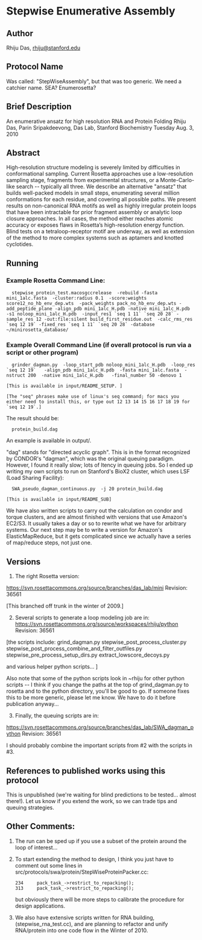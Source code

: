 # Stepwise Enumerative Assembly
## Author
Rhiju Das, rhiju@stanford.edu

## Protocol Name
Was called: "StepWiseAssembly", but that was too generic. 
We need a catchier name. SEA? Enumerosetta?

## Brief Description

An enumerative ansatz for high resolution RNA and Protein Folding
Rhiju Das, Parin Sripakdeevong, Das Lab, Stanford Biochemistry
Tuesday Aug. 3, 2010

## Abstract

High-resolution structure modeling is severely limited by difficulties in conformational sampling. Current Rosetta approaches use a low-resolution sampling stage, fragments from experimental structures, or a Monte-Carlo-like search -- typically all three. We describe an alternative "ansatz" that builds well-packed models in small steps, enumerating several million conformations for each residue, and covering all possible paths. We present results on non-canonical RNA motifs as well as highly irregular protein loops that have been intractable for prior fragment assembly or analytic loop closure approaches. In all cases, the method either reaches atomic accuracy or exposes flaws in Rosetta’s high-resolution energy function. Blind tests on a tetraloop-receptor motif are underway, as well as extension of the method to more complex systems such as aptamers and knotted cyclotides.


## Running
### Example Rosetta Command Line:

```
  stepwise_protein_test.macosgccrelease  -rebuild -fasta mini_1alc.fasta  -cluster:radius 0.1  -score:weights score12_no_hb_env_dep.wts  -pack_weights pack_no_hb_env_dep.wts -add_peptide_plane -align_pdb mini_1alc_H.pdb -native mini_1alc_H.pdb  -s1 noloop_mini_1alc_H.pdb  -input_res1 `seq 1 11` `seq 20 28` -sample_res 12 -out:file:silent build_first_residue.out  -calc_rms_res `seq 12 19` -fixed_res `seq 1 11` `seq 20 28` -database ~/minirosetta_database/
```

### Example Overall Command Line (if overall protocol is run via a script or other program)
```
  grinder_dagman.py  -loop_start_pdb noloop_mini_1alc_H.pdb  -loop_res  `seq 12 19`   -align_pdb mini_1alc_H.pdb  -fasta mini_1alc.fasta  -nstruct 200  -native mini_1alc_H.pdb   -final_number 50 -denovo 1

[This is available in input/README_SETUP. ]

[The "seq" phrases make use of linux's seq command; for macs you either need to install this, or type out 12 13 14 15 16 17 18 19 for `seq 12 19`.]
```
The result should be:
```
  protein_build.dag 
```
An example is available in output/.

"dag" stands for "directed acyclic graph". This is in the format recognized by CONDOR's "dagman", which was the original queuing paradigm.  However, I found it really slow; lots of ltency in queuing jobs. So I ended up writing my own scripts to run on Stanford's BioX2 cluster, which uses LSF (Load Sharing Facility):
```
  SWA_pseudo_dagman_continuous.py  -j 20 protein_build.dag  

[This is available in input/README_SUB]
```
We have also written scripts to carry out the calculation on condor and torque clusters, and are almost finished with versions that use Amazon's EC2/S3. It usually takes a day or so to rewrite what we have for arbitrary systems. Our next step may be to write a version for Amazon's ElasticMapReduce, but it gets complicated since we actually have a series of map/reduce steps, not just one. 


## Versions

1. The right Rosetta version:

https://svn.rosettacommons.org/source/branches/das_lab/mini
Revision: 36561

[This branched off trunk in the winter of 2009.]

2. Several scripts to generate a loop modeling job are in:
 https://svn.rosettacommons.org/source/workspaces/rhiju/python
 Revision: 36561

[the scripts  include:
  grind_dagman.py
 stepwise_post_process_cluster.py
 stepwise_post_process_combine_and_filter_outfiles.py
 stepwise_pre_process_setup_dirs.py
 extract_lowscore_decoys.py

 and various helper python scripts...
]

 Also note that some of the python scripts look in ~rhiju for other python scripts -- I think if you change the paths at the top of grind_dagman.py to rosetta and to the python directory, you'll be good to go. If someone fixes this to be more generic, please let me know. We have to do it before publication anyway...

3. Finally, the queuing scripts are in:

 https://svn.rosettacommons.org/source/branches/das_lab/SWA_dagman_python 
 Revision: 36561

  I should probably combine the important scripts from #2 with the scripts in #3.

## References to published works using this protocol

This is unpublished (we're waiting for blind predictions to be tested... almost there!). Let us know if you extend the work, so we can trade tips and queuing strategies.

## Other Comments:
1. The run can be sped up if you use a subset of the protein around the loop of interest... 

2. To start extending the method to design, I think you just have to comment out some lines in src/protocols/swa/protein/StepWiseProteinPacker.cc:
    ```
    234		pack_task_->restrict_to_repacking();
    313		pack_task_->restrict_to_repacking();
    ```
    but obviously there will be more steps to calibrate the procedure for design applications.

3. We also have extensive scripts written for RNA building, (stepwise_rna_test.cc), and are planning to refactor and unify RNA/protein into one code flow in the Winter of 2010. 
